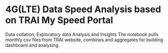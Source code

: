 # 4G(LTE) Data Speed Analysis based on TRAI My Speed Portal
Data collation, Exploratory data Analysis and Insights
The notebook pulls monthly csv files from TRAI website, combines and aggregates for building dashboard and analysing.
